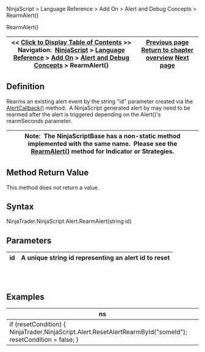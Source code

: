 ﻿
NinjaScript > Language Reference > Add On > Alert and Debug Concepts > RearmAlert()

RearmAlert()

| << [Click to Display Table of Contents](alert_rearmalert().md) >> **Navigation:**     [NinjaScript](ninjascript.md) > [Language Reference](language_reference_wip.md) > [Add On](add_on.md) > [Alert and Debug Concepts](alert_and_debug_concepts.md) > RearmAlert() | [Previous page](alertcallback.md) [Return to chapter overview](alert_and_debug_concepts.md) [Next page](atmstrategy.md) |
| --- | --- |
## Definition
Rearms an existing alert event by the string "id" parameter created via the [AlertCallback()](alertcallback.md) method.  A NinjaScript generated alert by may need to be rearmed after the alert is triggered depending on the Alert()'s rearmSeconds parameter.
 

| Note:  The NinjaScriptBase has a non-static method implemented with the same name.  Please see the [RearmAlert()](rearmalert.md) method for Indicator or Strategies. |
| --- |

## Method Return Value
This method does not return a value.
 
## Syntax
NinjaTrader.NinjaScript.Alert.RearmAlert(string id)
 
## Parameters

| id | A unique string id representing an alert id to reset |
| --- | --- |
## 
 
## Examples

| ns |
| --- |
| if (resetCondition)  {    NinjaTrader.NinjaScript.Alert.ResetAlertRearmById("someId");    resetCondition = false; } |
